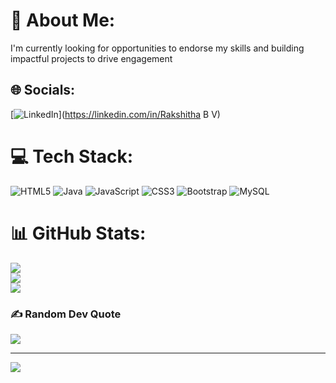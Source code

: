 # 💫 About Me:
I'm currently looking for opportunities to endorse my skills and building impactful projects to drive engagement 


## 🌐 Socials:
[![LinkedIn](https://img.shields.io/badge/LinkedIn-%230077B5.svg?logo=linkedin&logoColor=white)](https://linkedin.com/in/Rakshitha B V) 

# 💻 Tech Stack:
![HTML5](https://img.shields.io/badge/html5-%23E34F26.svg?style=flat&logo=html5&logoColor=white) ![Java](https://img.shields.io/badge/java-%23ED8B00.svg?style=flat&logo=openjdk&logoColor=white) ![JavaScript](https://img.shields.io/badge/javascript-%23323330.svg?style=flat&logo=javascript&logoColor=%23F7DF1E) ![CSS3](https://img.shields.io/badge/css3-%231572B6.svg?style=flat&logo=css3&logoColor=white) ![Bootstrap](https://img.shields.io/badge/bootstrap-%238511FA.svg?style=flat&logo=bootstrap&logoColor=white) ![MySQL](https://img.shields.io/badge/mysql-4479A1.svg?style=flat&logo=mysql&logoColor=white)
# 📊 GitHub Stats:
![](https://github-readme-stats.vercel.app/api?username=Rakshitha-16&theme=great-gatsby&hide_border=false&include_all_commits=false&count_private=false)<br/>
![](https://github-readme-streak-stats.herokuapp.com/?user=Rakshitha-16&theme=great-gatsby&hide_border=false)<br/>
![](https://github-readme-stats.vercel.app/api/top-langs/?username=Rakshitha-16&theme=great-gatsby&hide_border=false&include_all_commits=false&count_private=false&layout=compact)

### ✍️ Random Dev Quote
![](https://quotes-github-readme.vercel.app/api?type=vetical&theme=merko)

---
[![](https://visitcount.itsvg.in/api?id=Rakshitha-16&icon=2&color=7)](https://visitcount.itsvg.in)

<!-- Proudly created with GPRM ( https://gprm.itsvg.in ) -->
